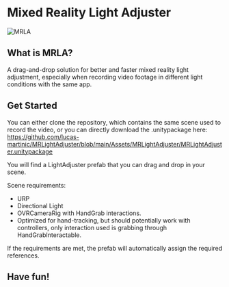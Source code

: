# Mixed Reality Light Adjuster
![MRLA](https://github.com/lucas-martinic/MRLightAdjuster/assets/42948357/3e30e2a9-434f-4c27-87b3-d939d188814e)

## What is MRLA?

A drag-and-drop solution for better and faster mixed reality light adjustment, especially when recording video footage in different light conditions with the same app.

## Get Started

You can either clone the repository, which contains the same scene used to record the video, or you can directly download the .unitypackage here: https://github.com/lucas-martinic/MRLightAdjuster/blob/main/Assets/MRLightAdjuster/MRLightAdjuster.unitypackage

You will find a LightAdjuster prefab that you can drag and drop in your scene.

Scene requirements:
- URP
- Directional Light
- OVRCameraRig with HandGrab interactions.
- Optimized for hand-tracking, but should potentially work with controllers, only interaction used is grabbing through HandGrabInteractable.

If the requirements are met, the prefab will automatically assign the required references.

## Have fun!
